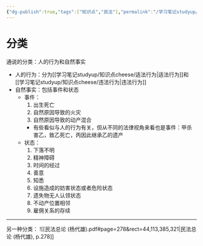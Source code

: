 ```yaml
---
{"dg-publish":true,"tags":["知识点","民法"],"permalink":"/学习笔记studyup/知识点cheese/法律事实/","dgPassFrontmatter":true,"created":"2024-07-14T18:46:16.019+08:00","updated":"2024-10-23T12:17:42.796+08:00"}
---
```


# 分类
通说的分类：人的行为和自然事实
- 人的行为：分为[[学习笔记studyup/知识点cheese/适法行为\|适法行为]]和[[学习笔记studyup/知识点cheese/违法行为\|违法行为]]
- 自然事实：包括事件和状态
	- 事件：
		1. 出生死亡
		2. 自然原因导致的火灾
		3. 自然原因导致的动产混合
		- 有些看似与人的行为有关，但从不同的法律视角来看也是事件：甲杀害乙，致乙死亡，丙因此继承乙的遗产
	- 状态：
		1. 下落不明
		2. 精神障碍
		3. 时间的经过
		4. 善意
		5. 知悉
		6. 设施造成的妨害状态或者危险状态
		7. 遗失物无人认领状态
		8. 不动产位置相邻
		9. 雇佣关系的存续
---
另一种分类：
![[民法总论 (杨代雄).pdf#page=278&rect=44,113,385,321|民法总论 (杨代雄), p.278]]

